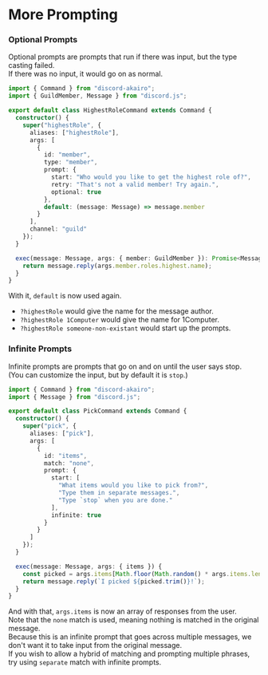 <!-- markdownlint-disable MD001 -->

# More Prompting

### Optional Prompts

Optional prompts are prompts that run if there was input, but the type casting failed.  
If there was no input, it would go on as normal.

```ts
import { Command } from "discord-akairo";
import { GuildMember, Message } from "discord.js";

export default class HighestRoleCommand extends Command {
  constructor() {
    super("highestRole", {
      aliases: ["highestRole"],
      args: [
        {
          id: "member",
          type: "member",
          prompt: {
            start: "Who would you like to get the highest role of?",
            retry: "That's not a valid member! Try again.",
            optional: true
          },
          default: (message: Message) => message.member
        }
      ],
      channel: "guild"
    });
  }

  exec(message: Message, args: { member: GuildMember }): Promise<Message> {
    return message.reply(args.member.roles.highest.name);
  }
}
```

With it, `default` is now used again.

- `?highestRole` would give the name for the message author.
- `?highestRole 1Computer` would give the name for 1Computer.
- `?highestRole someone-non-existant` would start up the prompts.

### Infinite Prompts

Infinite prompts are prompts that go on and on until the user says stop.  
(You can customize the input, but by default it is `stop`.)

```ts
import { Command } from "discord-akairo";
import { Message } from "discord.js";

export default class PickCommand extends Command {
  constructor() {
    super("pick", {
      aliases: ["pick"],
      args: [
        {
          id: "items",
          match: "none",
          prompt: {
            start: [
              "What items would you like to pick from?",
              "Type them in separate messages.",
              "Type `stop` when you are done."
            ],
            infinite: true
          }
        }
      ]
    });
  }

  exec(message: Message, args: { items }) {
    const picked = args.items[Math.floor(Math.random() * args.items.length)];
    return message.reply(`I picked ${picked.trim()}!`);
  }
}
```

And with that, `args.items` is now an array of responses from the user.  
Note that the `none` match is used, meaning nothing is matched in the original message.  
Because this is an infinite prompt that goes across multiple messages, we don't want it to take input from the original message.  
If you wish to allow a hybrid of matching and prompting multiple phrases, try using `separate` match with infinite prompts.
